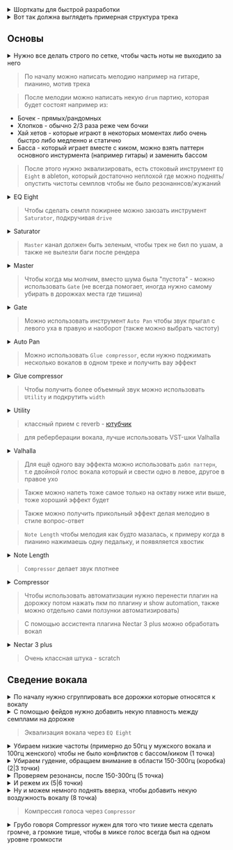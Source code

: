 <details>
  <hr />
  <summary>Шорткаты для быстрой разработки</summary>
  <img alt="image" src="https://user-images.githubusercontent.com/79831859/155879351-b1c15219-d845-40b9-83d1-e47b0ab2b42d.png">
  <hr />
</details>

<details>
  <hr />
  <summary>Вот так должна выглядеть примерная структура трека</summary>
  <img alt="image" src="https://user-images.githubusercontent.com/79831859/155879029-e7bb8eaa-ef78-4b1b-8519-60b1c66902f1.png">
  <hr />
</details>

## Основы

<details>
  <hr />
  <summary>Нужно все делать строго по сетке, чтобы часть ноты не выходило за него</summary>
  <img alt="image" src="https://user-images.githubusercontent.com/79831859/155880500-58d777bb-604e-42ce-8106-e435476b7c98.png">
  <br />
  <br />
  <ul>
    <li>ctrl + shift + U (чтобы разместить все по сетке)</li>
  </ul>
  <hr />
</details>

> По началу можно написать мелодию например на гитаре, пианино, мотив трека

> После мелодии можно написать некую `drum` партию, которая будет состоят например из:

- Бочек - прямых/рандомных
- Хлопков - обычно 2/3 раза реже чем бочки
- Хай хетов - которые играют в некоторых моментах либо очень быстро либо медленно и статично
- Басса - который играет вместе с киком, можно взять паттерн основного инстурмента (например гитары) и заменить бассом

> После этого нужно эквализировать, есть стоковый инструмент `EQ Eight` в ableton, который достаточно неплохой где можно поднять/опустить чистоты семплов чтобы не было резонаннсов/жужаний

<details>
  <hr />
  <summary>EQ Eight</summary>
  <img alt="image" src="https://user-images.githubusercontent.com/79831859/155879782-dcaccfad-4b53-4439-a439-3b815ac64ee5.png">
  <br />
  <br />
  <ul>
    <li>Есть три части в эквалайзере - высокие (хай-хеты), средние (вокал, перкусии), низкие (кик, басс)</li>
    <li>Чтобы сделать звук ярче - можно чуть чуть поднять высокие</li>
    <li>При эквализации использовать более "широкую" полосу для вверха и более "узкую" для низов</li>
    <li>Изменения в одном диапазоне (вверх) будет влиять на другие диапазоны (низ/середина) - например если убрать низ, то вверх поднимается</li>
  </ul>
  <hr />
</details>

> Чтобы сделать семпл пожирнее можно заюзать инструмент `Saturator`, подкручивая `drive`

<details>
  <hr />
  <summary>Saturator</summary>
  <img alt="image" src="https://user-images.githubusercontent.com/79831859/155881511-db2103c1-41a5-4446-85f0-d2c2e8d4b003.png">
  <hr />
</details>

> `Master` канал должен быть зеленым, чтобы трек не бил по ушам, а также не вылезли баги после рендера

<details>
  <hr />
  <summary>Master</summary>
  <img alt="image" src="https://user-images.githubusercontent.com/79831859/155881911-352c926c-2c15-4e6c-99a1-c99454afccf0.png">
  <hr />
</details>

> Чтобы когда мы молчим, вместо шума была "пустота" - можно использовать `Gate` (не всегда помогает, иногда нужно самому убирать в дорожках места где тишина)

<details>
  <hr />
  <summary>Gate</summary>
  <img alt="image" src="https://user-images.githubusercontent.com/79831859/155881864-66e83e06-7058-42f0-9be2-0c8838874510.png">
  <hr />
</details>

> Можно использовать инструмент `Auto Pan` чтобы звук прыгал с левого уха в правую и наоборот (также можно выбрать частоту)

<details>
  <hr />
  <summary>Auto Pan</summary>
  <img alt="image" src="https://user-images.githubusercontent.com/79831859/155883155-d1adc67a-6cb0-4f8a-8139-7bf2b793ab72.png">
  <hr />
</details>

> Можно использовать `Glue compressor`, если нужно поджимать несколько вокалов в одном треке и получить вау эффект

<details>
  <hr />
  <summary>Glue compressor</summary>
  <img alt="image" src="https://user-images.githubusercontent.com/79831859/155884105-81b46ceb-31ea-4775-8500-dc80070cda13.png">
  <hr />
</details>

> Чтобы получить более объемный звук можно использовать `Utility` и подкрутить `width`

<details>
  <hr />
  <summary>Utility</summary>
  <img alt="image" src="https://user-images.githubusercontent.com/79831859/155884134-6356f8f4-f3c1-458d-9f32-6a991d73d40f.png">
  <hr />
</details>

> классный прием с reverb - [ютубчик](https://youtu.be/0GyYwpVfmds?t=3207)

> для реберберации вокала, лучше использовать VST-шки Valhalla

<details>
  <hr />
  <summary>Valhalla</summary>
  <img alt="image" src="https://user-images.githubusercontent.com/79831859/155885720-f33275d6-0b26-453f-88e4-61c874cb46e3.png">
  <hr />
</details>

> Для ещё одного вау эффекта можно использовать `дабл паттерн`, т.е двойной голос вокала который и свести одно в левое, другое в правое ухо

> Также можно напеть тоже самое только на октаву ниже или выше, тоже хороший эффект будет

> Также можно получить прикольный эффект делая мелодию в стиле вопрос-ответ

> `Note Length` чтобы мелодия как будто мазалась, к примеру когда в пианино нажимаешь одну педальку, и появяляется хвостик

<details>
  <hr />
  <summary>Note Length</summary>
  <img alt="image" src="https://user-images.githubusercontent.com/79831859/155883345-4b3b3a7e-4854-489b-bd45-4199e768dfb3.png">
  <hr />
</details>

> `Compressor` делает звук плотнее

<details>
  <hr />
  <summary>Compressor</summary>
  <img alt="image" src="https://user-images.githubusercontent.com/79831859/155884197-58abef03-675f-45ba-8847-855ec4e96876.png">
  <hr />
</details>

> Чтобы использовать автоматизации нужно перенести плагин на дорожку потом нажать пкм по плагину и show automation, также можно отдельно сами ползунки автоматизировать)

> С помощью ассистента плагина Nectar 3 plus можно обработать вокал

<details>
  <hr />
  <summary>Nectar 3 plus</summary>
  <img alt="image" src="https://user-images.githubusercontent.com/79831859/155883996-ce1f8f77-d104-4a2b-a2c7-1cb4c9dc4117.png">
  <hr />
</details>

> Очень классная штука - scratch

## Сведение вокала

<details>
  <hr />
  <summary>По началу нужно сгруппировать все дорожки которые относятся к вокалу</summary>
  <img alt="image" src="https://user-images.githubusercontent.com/79831859/155894401-fd68aca1-888b-4074-b4e6-1462d455581e.png">
  <hr />
</details>

<details>
  <hr />
  <summary>С помощью фейдов нужно добавить некую плавность между семплами на дорожке</summary>
  <img alt="image" src="https://user-images.githubusercontent.com/79831859/155894311-28f7cfdf-b84e-4f34-aedd-0503363cf83b.png">
  <hr />
</details>

> Эквализация вокала через `EQ Eight`

<details>
  <hr />
  <summary>Убираем низкие частоты (примерно до 50гц у мужского вокала и 100гц женского) чтобы не было конфликтов с бассом/киком (1 точка)</summary>
  <img width="994" alt="image" src="https://user-images.githubusercontent.com/79831859/155894534-a2078b42-e6f1-4377-a658-b15bda0c3638.png">
  <hr />
</details>
<details>
  <hr />
  <summary>Убираем гудение, обращаем внимание в области 150-300гц (коробка) (2|3 точки)</summary>
  <img alt="image" src="https://user-images.githubusercontent.com/79831859/155894743-3acefe06-34ab-4ab8-968d-14d80488cb4e.png">
  <hr />
</details>
<details>
  <hr />
  <summary>Проверяем резонансы, после 150-300гц (5 точка)</summary>
  <img alt="image" src="https://user-images.githubusercontent.com/79831859/155895179-3f7c9c12-bc9f-43bf-a5a2-ee4156cc53f4.png">
  <hr />
</details>
<details>
  <hr />
  <summary>И режем их (5|6 точки)</summary>
  <img alt="image" src="https://user-images.githubusercontent.com/79831859/155895253-82e6e15f-ff46-43d4-8a90-662c5bef88ef.png">
  <hr />
</details>
<details>
  <hr />
  <summary>Ну и можем немного поднять вверха, чтобы добавить некую воздужность вокалу (8 точка)</summary>
  <img alt="image" src="https://user-images.githubusercontent.com/79831859/155895410-571e20d2-0760-4618-8438-07555d152531.png">
  <hr />
</details>

> Компрессия голоса через `Compressor`

<details>
  <hr />
  <summary>Грубо говоря Compressor нужен для того что тихие места сделать громче, а громкие тише, чтобы в миксе голос всегда был на одном уровне громкости</summary>
  <img alt="image" src="https://user-images.githubusercontent.com/79831859/155895702-7fc9ff13-e9ee-406c-ad31-71f2f32bde50.png">
  <br />
  <br />
  <ul>
    <li>Ratio - отвечает за силу сжатия, насколько сильно будет сжиматься то что выше желтого круга</li>
    <li>Attack - насколько быстро срабатывает компрессор (обычно ставят короткий)</li>
    <li>Release - насколько быстро компрессор отпускает, т.е возвращает сигнал в свое исходное состояние (тоже короткий)</li>
    <li>Makeup - можно нажать сюда, чтобы чуть громче слышать</li>
    <li>
      А также лайфхак! - можно отпустить до конца Thresh, а потом чуть чуть поднимать, регулировать
      <br />
      <img alt="image" src="https://user-images.githubusercontent.com/79831859/155895902-d211a57a-cd07-49ff-9734-2c489314e0fe.png">
    </li>
  </ul>
  <hr />
</details>
